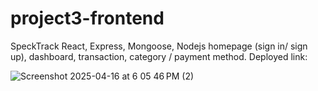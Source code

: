 # project3-frontend

SpeckTrack
React, Express, Mongoose, Nodejs
homepage (sign in/ sign up), dashboard, transaction, category / payment method.
Deployed link:

![Screenshot 2025-04-16 at 6 05 46 PM (2)](https://github.com/user-attachments/assets/756e8cd7-ac34-413b-8f79-8edd556edc37)
